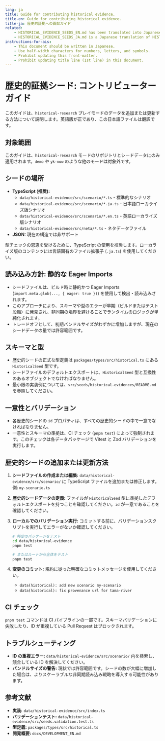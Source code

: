 ```yaml
---
lang: ja
title: Guide for contributing historical evidence.
title-en: Guide for contributing historical evidence.
title-ja: 歴史的証拠への貢献ガイド
related:
    - HISTORICAL_EVIDENCE_SEEDS_EN.md has been translated into Japanese as HISTORICAL_EVIDENCE_SEEDS_JA.md.
    - HISTORICAL_EVIDENCE_SEEDS_JA.md is a Japanese translation of HISTORICAL_EVIDENCE_SEEDS_EN.md.
instructions-for-ais:
    - This document should be written in Japanese.
    - Use half-width characters for numbers, letters, and symbols.
    - Prohibit updating this front-matter.
    - Prohibit updating title line (1st line) in this document.
---
```


# 歴史的証拠シード: コントリビューターガイド

このガイドは、`historical-research` プレイモードのデータを追加または更新する方法について説明します。英語版が正であり、この日本語ファイルは翻訳です。

## 対象範囲

このガイドは、`historical-research` モードのリポジトリとシードデータにのみ適用されます。`demo` や `yk-now` のような他のモードは対象外です。

## シードの場所

- **TypeScript (推奨):**
    - `data/historical-evidence/src/scenario/*.ts` - 標準的なシナリオ
    - `data/historical-evidence/src/scenario/*.ja.ts` - 日本語ローカライズ版シナリオ
    - `data/historical-evidence/src/scenario/*.en.ts` - 英語ローカライズ版シナリオ
    - `data/historical-evidence/src/neta/*.ts` - ネタデータファイル
- **JSON:** 現在の構造では非サポート

型チェックの恩恵を受けるために、TypeScript の使用を推奨します。ローカライズ版のコンテンツには言語固有のファイル拡張子 (`.ja.ts`) を使用してください。

## 読み込み方針: 静的な Eager Imports

- シードファイルは、ビルド時に静的かつ Eager Imports (`import.meta.glob(..., { eager: true })`) を使用して検出・読み込みされます。
- このアプローチにより、スキーマや型のエラーが早期（ビルドまたはテスト段階）に発見され、非同期の境界を避けることでランタイムのロジックが単純化されます。
- トレードオフとして、初期バンドルサイズがわずかに増加しますが、現在のシードデータの量では許容範囲です。

## スキーマと型

- 歴史的シードの正式な型定義は `packages/types/src/historical.ts` にある `HistoricalSeed` 型です。
- シードファイルのデフォルトエクスポートは、`HistoricalSeed` 型と互換性のあるオブジェクトでなければなりません。
- 最小限の実装例については、`src/seeds/historical-evidences/README.md` を参照してください。

## 一意性とバリデーション

- 各歴史的シードの `id` プロパティは、すべての歴史的シードの中で一意でなければなりません。
- 一意性とスキーマの準拠は、CI チェック (`pnpm test`) によって強制されます。このチェックは各データパッケージで Vitest と Zod バリデーションを実行します。

## 歴史的シードの追加または更新方法

1.  **シードファイルの作成または編集:**
    `data/historical-evidence/src/scenario/` に TypeScript ファイルを追加または修正します。
    例: `my-scenario.ts`

2.  **歴史的シードデータの定義:**
    ファイルが `HistoricalSeed` 型に準拠したデフォルトエクスポートを持つことを確認してください。`id` が一意であることを確認してください。

3.  **ローカルでのバリデーション実行:**
    コミットする前に、バリデーションスクリプトを実行してエラーがないか確認してください。

    ```bash
    # 特定のパッケージをテスト
    cd data/historical-evidence
    pnpm test

    # またはルートから全体をテスト
    pnpm test
    ```

4.  **変更のコミット:**
    規約に従った明確なコミットメッセージを使用してください。
    - `data(historical): add new scenario my-scenario`
    - `data(historical): fix provenance url for tama-river`

## CI チェック

`pnpm test` コマンドは CI パイプラインの一部です。スキーマバリデーションに失敗したり、ID が重複している Pull Request はブロックされます。

## トラブルシューティング

- **ID の重複エラー:** `data/historical-evidence/src/scenario/` 内を検索し、競合している ID を解決してください。
- **バンドルサイズの警告:** 現状では許容範囲です。シードの数が大幅に増加した場合は、よりスケーラブルな非同期読み込み戦略を導入する可能性があります。

## 参考文献

- **実装:** `data/historical-evidence/src/index.ts`
- **バリデーションテスト:** `data/historical-evidence/src/seeds.validation.test.ts`
- **型定義:** `packages/types/src/historical.ts`
- **開発概要:** `docs/DEVELOPMENT_EN.md`
